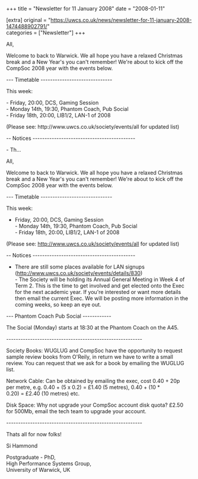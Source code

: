 +++
title = "Newsletter for 11 January 2008"
date = "2008-01-11"

[extra]
original = "https://uwcs.co.uk/news/newsletter-for-11-january-2008-1474488902791/"    
categories = ["Newsletter"]
+++

<p>All,</p>

<p>Welcome to back to Warwick. We all hope you have a relaxed Christmas<br />break and a New Year's you can't remember! We're about to kick off the<br />CompSoc 2008 year with the events below.</p>

<p>--- Timetable ------------------------------</p>

<p>This week:</p>

<p>- Friday, 20:00, DCS, Gaming Session<br />- Monday 14th, 19:30, Phantom Coach, Pub Social<br />- Friday 18th, 20:00, LIB1/2, LAN-1 of 2008</p>

<p>(Please see: http://www.uwcs.co.uk/society/events/all  for updated list)</p>

<p>-- Notices -------------------------------------------</p>

<p>- Th...</p>

<!-- more -->

All,

Welcome to back to Warwick. We all hope you have a relaxed Christmas  
break and a New Year's you can't remember\! We're about to kick off the  
CompSoc 2008 year with the events below.

\--- Timetable ------------------------------

This week:

- Friday, 20:00, DCS, Gaming Session  
\- Monday 14th, 19:30, Phantom Coach, Pub Social  
\- Friday 18th, 20:00, LIB1/2, LAN-1 of 2008

(Please see: http://www.uwcs.co.uk/society/events/all for updated list)

\-- Notices -------------------------------------------

- There are still some places available for LAN signups  
(http://www.uwcs.co.uk/society/events/details/830)  
\- The Society will be holding its Annual General Meeting in Week 4 of  
Term 2. This is the time to get involved and get elected onto the Exec  
for the next academic year. If you're interested or want more details  
then email the current Exec. We will be posting more information in the  
coming weeks, so keep an eye out.

\--- Phantom Coach Pub Social ------------

The Social (Monday) starts at 18:30 at the Phantom Coach on the A45.

\---------------------------------------------------------

Society Books: WUGLUG and CompSoc have the opportunity to request  
sample review books from O'Reily, in return we have to write a small  
review. You can request that we ask for a book by emailing the WUGLUG  
list.

Network Cable: Can be obtained by emailing the exec, cost 0.40 + 20p  
per metre, e.g. 0.40 + (5 x 0.2) = £1.40 (5 metres), 0.40 + (10 \*  
0.20) = £2.40 (10 metres) etc.

Disk Space: Why not upgrade your CompSoc account disk quota? £2.50  
for 500Mb, email the tech team to upgrade your account.

\---------------------------------------------------------

Thats all for now folks\!

Si Hammond

Postgraduate - PhD,  
High Performance Systems Group,  
University of Warwick, UK

